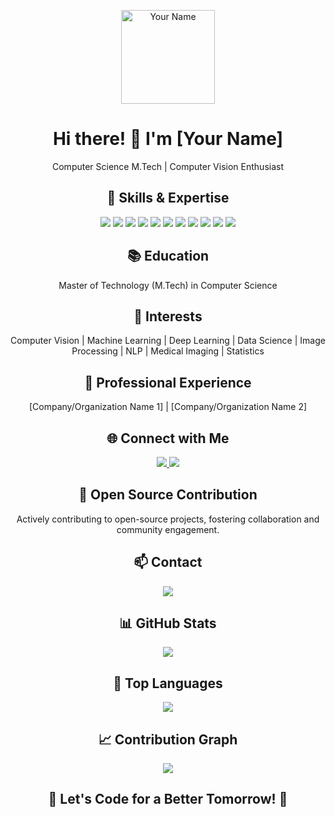 <!-- Header -->
<p align="center">
  <img src="https://your-image-url.com/your-profile-image.jpg" alt="Your Name" width="150" />
</p>

<!-- Introduction -->
<h1 align="center">Hi there! 👋 I'm [Your Name]</h1>
<p align="center">Computer Science M.Tech | Computer Vision Enthusiast</p>

<!-- Skills & Expertise -->
<h2 align="center">🔧 Skills & Expertise</h2>
<p align="center">
  <img src="https://img.shields.io/badge/Python-%2314354C.svg?style=flat&logo=python&logoColor=white" />
  <img src="https://img.shields.io/badge/C-%2300599C.svg?style=flat&logo=c&logoColor=white" />
  <img src="https://img.shields.io/badge/C++-%2300599C.svg?style=flat&logo=c%2B%2B&logoColor=white" />
  <img src="https://img.shields.io/badge/Java-%23ED8B00.svg?style=flat&logo=java&logoColor=white" />
  <img src="https://img.shields.io/badge/TensorFlow-%23FF6F00.svg?style=flat&logo=TensorFlow&logoColor=white" />
  <img src="https://img.shields.io/badge/PyTorch-%23EE4C2C.svg?style=flat&logo=PyTorch&logoColor=white" />
  <img src="https://img.shields.io/badge/Pandas-%23150458.svg?style=flat&logo=pandas&logoColor=white" />
  <img src="https://img.shields.io/badge/Numpy-%23013243.svg?style=flat&logo=numpy&logoColor=white" />
  <img src="https://img.shields.io/badge/Scikit--Learn-%23F7931E.svg?style=flat&logo=scikit-learn&logoColor=white" />
  <img src="https://img.shields.io/badge/OpenCV-%23white.svg?style=flat&logo=OpenCV&logoColor=white" />
  <img src="https://img.shields.io/badge/NLTK-%23025E3D.svg?style=flat&logo=nltk&logoColor=white" />
</p>

<!-- Education -->
<h2 align="center">📚 Education</h2>
<p align="center">Master of Technology (M.Tech) in Computer Science</p>

<!-- Interests -->
<h2 align="center">🚀 Interests</h2>
<p align="center">
  Computer Vision | Machine Learning | Deep Learning | Data Science | Image Processing | NLP | Medical Imaging | Statistics
</p>

<!-- Professional Experience -->
<h2 align="center">💼 Professional Experience</h2>
<p align="center">
  [Company/Organization Name 1] | [Company/Organization Name 2]
</p>

<!-- Connect with Me -->
<h2 align="center">🌐 Connect with Me</h2>
<p align="center">
  <a href="https://www.linkedin.com/in/your-linkedin-profile/" target="_blank">
    <img src="https://img.shields.io/badge/LinkedIn-Connect-blue?style=flat&logo=linkedin&labelColor=blue" />
  </a>
  <a href="https://twitter.com/your-twitter-handle/" target="_blank">
    <img src="https://img.shields.io/badge/Twitter-Follow-blue?style=flat&logo=twitter&labelColor=blue" />
  </a>
</p>

<!-- Open Source Contribution -->
<h2 align="center">🌱 Open Source Contribution</h2>
<p align="center">Actively contributing to open-source projects, fostering collaboration and community engagement.</p>

<!-- Contact -->
<h2 align="center">📫 Contact</h2>
<p align="center">
  <a href="mailto:your.email@example.com">
    <img src="https://img.shields.io/badge/Email-Send%20a%20Message-green?style=flat&logo=gmail&labelColor=green" />
  </a>
</p>

<!-- GitHub Stats -->
<h2 align="center">📊 GitHub Stats</h2>
<p align="center">
  <img src="https://github-readme-stats.vercel.app/api?username=ramanuj-rs&show_icons=true&count_private=true&theme=dark" />
</p>

<!-- Top Languages -->
<h2 align="center">🚀 Top Languages</h2>
<p align="center">
  <img src="https://github-readme-stats.vercel.app/api/top-langs/?username=ramanuj-rs&layout=compact&theme=dark" />
</p>

<!-- Contribution Graph -->
<h2 align="center">📈 Contribution Graph</h2>
<p align="center">
  <img src="https://activity-graph.herokuapp.com/graph?username=ramanuj-rs&theme=react-dark" />
</p>

<!-- Conclusion -->
<h2 align="center">🌟 Let's Code for a Better Tomorrow! 🚀</h2>
